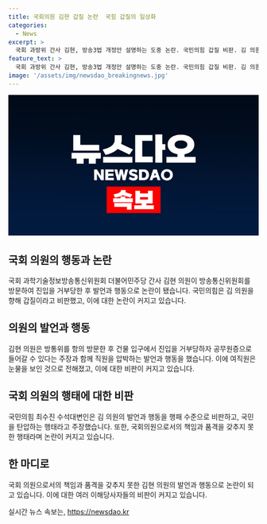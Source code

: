 ```yaml
---
title: 국회의원 김현 갑질 논란  국힘 갑질의 일상화
categories:
  - News
excerpt: >
  국회 과방위 간사 김현, 방송3법 개정안 설명하는 도중 논란. 국민의힘 갑질 비판. 김 의원, 방통위 항의하며 직원 압박, 여직원 눈물. 여야, 방통위 탄핵 추진으로 대립. 국민의힘 국민 탄압 비판. 民 민심 거짓 지적. (150자)
feature_text: >
  국회 과방위 간사 김현, 방송3법 개정안 설명하는 도중 논란. 국민의힘 갑질 비판. 김 의원, 방통위 항의하며 직원 압박, 여직원 눈물. 여야, 방통위 탄핵 추진으로 대립. 국민의힘 국민 탄압 비판. 民 민심 거짓 지적. (150자)
image: '/assets/img/newsdao_breakingnews.jpg'
---
```


<p><img src="/assets/img/newsdao_breakingnews.jpg" alt="pcversion 속보" /></p>

<h2 data-ke-size="size26">국회 의원의 행동과 논란</h2>

<p data-ke-size="size16">국회 과학기술정보방송통신위원회 더불어민주당 간사 김현 의원이 방송통신위원회를 방문하여 진입을 거부당한 후 발언과 행동으로 논란이 됐습니다. 국민의힘은 김 의원을 향해 갑질이라고 비판했고, 이에 대한 논란이 커지고 있습니다.</p>

<h2 data-ke-size="size26">의원의 발언과 행동</h2>

<p data-ke-size="size16">김현 의원은 방통위를 항의 방문한 후 건물 입구에서 진입을 거부당하자 공무원증으로 들어갈 수 있다는 주장과 함께 직원을 압박하는 발언과 행동을 했습니다. 이에 여직원은 눈물을 보인 것으로 전해졌고, 이에 대한 비판이 커지고 있습니다.</p>

<h2 data-ke-size="size26">국회 의원의 행태에 대한 비판</h2>

<p data-ke-size="size16">국민의힘 최수진 수석대변인은 김 의원의 발언과 행동을 행패 수준으로 비판하고, 국민을 탄압하는 행태라고 주장했습니다. 또한, 국회의원으로서의 책임과 품격을 갖추지 못한 행태라며 논란이 커지고 있습니다.</p>

<h2 data-ke-size="size26">한 마디로</h2>

<p data-ke-size="size16">국회 의원으로서의 책임과 품격을 갖추지 못한 김현 의원의 발언과 행동으로 논란이 되고 있습니다. 이에 대한 여러 이해당사자들의 비판이 커지고 있습니다.</p>
실시간 뉴스 속보는, <a href="https://newsdao.kr" rel="dofollow">https://newsdao.kr</a>


